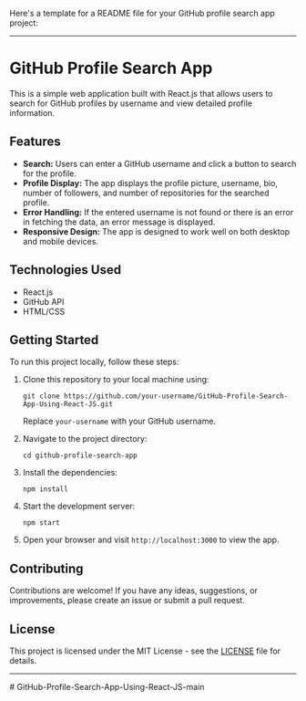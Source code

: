 Here's a template for a README file for your GitHub profile search app project:

---

# GitHub Profile Search App

This is a simple web application built with React.js that allows users to search for GitHub profiles by username and view detailed profile information.

## Features

- **Search:** Users can enter a GitHub username and click a button to search for the profile.
- **Profile Display:** The app displays the profile picture, username, bio, number of followers, and number of repositories for the searched profile.
- **Error Handling:** If the entered username is not found or there is an error in fetching the data, an error message is displayed.
- **Responsive Design:** The app is designed to work well on both desktop and mobile devices.

## Technologies Used

- React.js
- GitHub API
- HTML/CSS

## Getting Started

To run this project locally, follow these steps:

1. Clone this repository to your local machine using:
   ```
   git clone https://github.com/your-username/GitHub-Profile-Search-App-Using-React-JS.git
   ```
   Replace `your-username` with your GitHub username.

2. Navigate to the project directory:
   ```
   cd github-profile-search-app
   ```

3. Install the dependencies:
   ```
   npm install
   ```

4. Start the development server:
   ```
   npm start
   ```

5. Open your browser and visit `http://localhost:3000` to view the app.

## Contributing

Contributions are welcome! If you have any ideas, suggestions, or improvements, please create an issue or submit a pull request.

## License

This project is licensed under the MIT License - see the [LICENSE](LICENSE) file for details.

---
#   G i t H u b - P r o f i l e - S e a r c h - A p p - U s i n g - R e a c t - J S - m a i n  
 